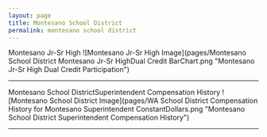 ```yaml
---
layout: page
title: Montesano School District
permalink: montesano school district
---
```



Montesano Jr-Sr High
![Montesano Jr-Sr High Image](pages/Montesano School District Montesano Jr-Sr HighDual Credit BarChart.png "Montesano Jr-Sr High Dual Credit Participation")

___

Montesano School DistrictSuperintendent Compensation History
![Montesano School District Image](pages/WA School District Compensation History for Montesano Superintendent ConstantDollars.png "Montesano School District Superintendent Compensation History")

___

